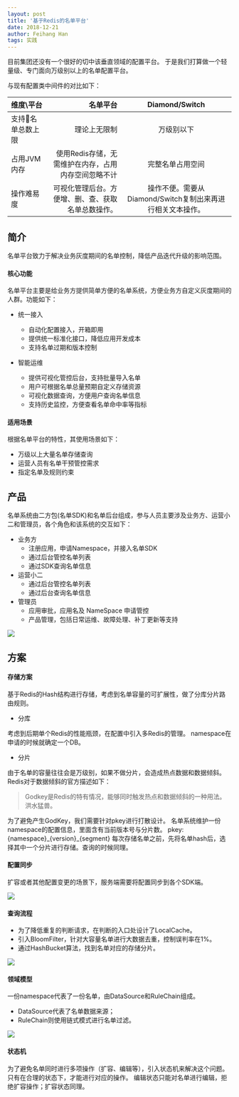 ```yaml
---
layout: post
title: '基于Redis的名单平台'
date: 2018-12-21
author: Feihang Han
tags: 实践
---
```


目前集团还没有一个很好的切中该垂直领域的配置平台。
于是我们打算做一个轻量级、专门面向万级别以上的名单配置平台。

与现有配置类中间件的对比如下：

| 维度\平台 | 名单平台 | Diamond/Switch |
| :------| ------: | :------: |
| 支持名单总数上限 | 理论上无限制 | 万级别以下 |
| 占用JVM内存 | 使用Redis存储，无需维护在内存，占用内存空间忽略不计 | 完整名单占用空间 |
| 操作难易度 | 可视化管理后台。方便增、删、查、获取名单总数操作。 | 操作不便。需要从Diamond/Switch复制出来再进行相关文本操作。 |

## 简介

名单平台致力于解决业务灰度期间的名单控制，降低产品迭代升级的影响范围。

#### 核心功能

名单平台主要是给业务方提供简单方便的名单系统，方便业务方自定义灰度期间的人群。功能如下：

- 统一接入
    - 自动化配置接入，开箱即用
    - 提供统一标准化接口，降低应用开发成本
    - 支持名单过期和版本控制

- 智能运维
    - 提供可视化管控后台，支持批量导入名单
    - 用户可根据名单总量预期自定义存储资源
    - 可视化数据查询，方便用户查询名单信息
    - 支持历史监控，方便查看名单命中率等指标
    
#### 适用场景

根据名单平台的特性，其使用场景如下：

- 万级以上大量名单存储查询
- 运营人员有名单干预管控需求
- 指定名单及规则约束


## 产品

名单系统由二方包(名单SDK)和名单后台组成，参与人员主要涉及业务方、运营小二和管理员，各个角色和该系统的交互如下：

- 业务方
    - 注册应用，申请Namespace，并接入名单SDK
    - 通过后台管控名单列表
    - 通过SDK查询名单信息
- 运营小二
    - 通过后台管控名单列表
    - 通过后台查询名单信息
- 管理员
    - 应用审批，应用名及 NameSpace 申请管控
    - 产品管理，包括日常运维、故障处理、补丁更新等支持

![](/assets/doc_imgs/wanted/名单系统-产品逻辑.png)

## 方案

#### 存储方案

基于Redis的Hash结构进行存储，考虑到名单容量的可扩展性，做了分库分片路由规则。

- 分库

考虑到后期单个Redis的性能瓶颈，在配置中引入多Redis的管理。
namespace在申请的时候就确定一个DB。

- 分片

由于名单的容量往往会是万级别，如果不做分片，会造成热点数据和数据倾斜。
Redis对于数据倾斜的官方描述如下：
> Godkey是Redis的特有情况，能够同时触发热点和数据倾斜的一种用法。洪水猛兽。

为了避免产生GodKey，我们需要针对pkey进行打散设计。
名单系统维护一份namespace的配置信息，里面含有当前版本号与分片数。
pkey:{namespace}\_{version}\_{segment}
每次存储名单之前，先将名单hash后，选择其中一个分片进行存储。查询的时候同理。


#### 配置同步

扩容或者其他配置变更的场景下，服务端需要将配置同步到各个SDK端。

![](/assets/doc_imgs/wanted/名单系统-配置流程.png)

#### 查询流程

- 为了降低重复的判断请求，在判断的入口处设计了LocalCache。
- 引入BloomFilter，针对大容量名单进行大数据去重，控制误判率在1%。
- 通过HashBucket算法，找到名单对应的存储分片。


![](/assets/doc_imgs/wanted/名单系统-查询流程.png)


#### 领域模型

一份namespace代表了一份名单，由DataSource和RuleChain组成。

- DataSource代表了名单数据来源；
- RuleChain则使用链式模式进行名单过滤。

![](/assets/doc_imgs/wanted/名单系统-数据设计.png)


#### 状态机
    
为了避免名单同时进行多项操作（扩容、编辑等），引入状态机来解决这个问题。
只有在合理的状态下，才能进行对应的操作。
编辑状态只能对名单进行编辑，拒绝扩容操作；扩容状态同理。
    


